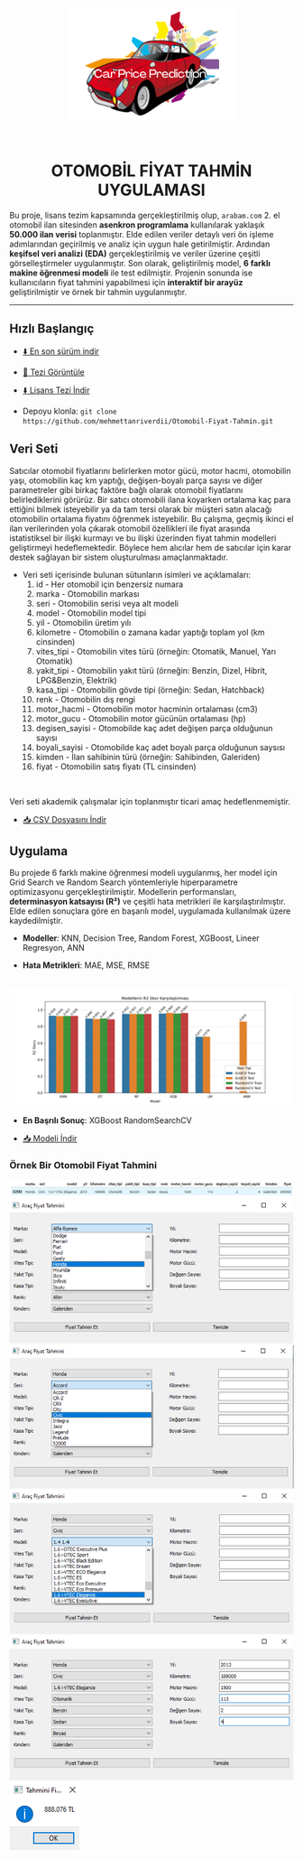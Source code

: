 <p align="center"><img src="images/logo.png" alt="logo" width=300 height=200></p>
<br>

<h1 align="center">OTOMOBİL FİYAT TAHMİN UYGULAMASI</h1> 

Bu proje, lisans tezim kapsamında gerçekleştirilmiş olup, `arabam.com` 2. el otomobil ilan sitesinden **asenkron programlama** kullanılarak yaklaşık **50.000 ilan verisi** toplanmıştır. Elde edilen veriler detaylı veri ön işleme adımlarından geçirilmiş ve analiz için uygun hale getirilmiştir. Ardından **keşifsel veri analizi (EDA)** gerçekleştirilmiş ve veriler üzerine çeşitli görselleştirmeler uygulanmıştır. Son olarak, geliştirilmiş model, **6 farklı makine öğrenmesi modeli** ile test edilmiştir. Projenin sonunda ise kullanıcıların fiyat tahmini yapabilmesi için **interaktif bir arayüz** geliştirilmiştir ve örnek bir tahmin uygulanmıştır. 

---

## Hızlı Başlangıç

- [⬇️ En son sürüm indir](https://github.com/mehmettanriverdii/Otomobil-Fiyat-Tahmin/archive/refs/heads/master.zip)

- [📄 Tezi Görüntüle](Makine_Öğrenmesi_Lisans_Tezi_Mehmet_Tanrıverdi.pdf)

- [⬇️ Lisans Tezi İndir](https://github.com/mehmettanriverdii/Otomobil-Fiyat-Tahmin/raw/master/Makine_Öğrenmesi_Lisans_Tezi_Mehmet_Tanrıverdi.pdf)

- Depoyu klonla: `git clone https://github.com/mehmettanriverdii/Otomobil-Fiyat-Tahmin.git`


## Veri Seti

Satıcılar otomobil fiyatlarını belirlerken motor gücü, motor hacmi, otomobilin yaşı, otomobilin kaç km yaptığı, değişen-boyalı parça sayısı ve diğer parametreler gibi birkaç faktöre bağlı olarak otomobil fiyatlarını belirlediklerini görürüz. Bir satıcı otomobili ilana koyarken ortalama kaç para ettiğini bilmek isteyebilir ya da tam tersi olarak bir müşteri satın alacağı otomobilin ortalama fiyatını öğrenmek isteyebilir. Bu çalışma, geçmiş ikinci el ilan verilerinden yola çıkarak otomobil özellikleri ile fiyat arasında istatistiksel bir ilişki kurmayı ve bu ilişki üzerinden fiyat tahmin modelleri geliştirmeyi hedeflemektedir. Böylece hem alıcılar hem de satıcılar için karar destek sağlayan bir sistem oluşturulması amaçlanmaktadır.

* Veri seti içerisinde bulunan sütunların isimleri ve açıklamaları:
  1. id - Her otomobil için benzersiz numara
  2. marka - Otomobilin markası
  3. seri - Otomobilin serisi veya alt modeli
  4. model - Otomobilin model tipi
  5. yil - Otomobilin üretim yılı
  6. kilometre - Otomobilin o zamana kadar yaptığı toplam yol (km cinsinden)
  7. vites_tipi - Otomobilin vites türü (örneğin: Otomatik, Manuel, Yarı Otomatik)
  8. yakit_tipi - Otomobilin yakıt türü (örneğin: Benzin, Dizel, Hibrit, LPG&Benzin, Elektrik)
  9. kasa_tipi - Otomobilin gövde tipi (örneğin: Sedan, Hatchback)
  10. renk - Otomobilin dış rengi
  11. motor_hacmi - Otomobilin motor hacminin ortalaması (cm3)
  12. motor_gucu - Otomobilin motor gücünün ortalaması (hp)
  13. degisen_sayisi - Otomobilde kaç adet değişen parça olduğunun sayısı
  14. boyali_sayisi - Otomobilde kaç adet boyalı parça olduğunun saysısı 
  15. kimden - İlan sahibinin türü (örneğin: Sahibinden, Galeriden)
  16. fiyat - Otomobilin satış fiyatı (TL cinsinden)

<br>

Veri seti akademik çalışmalar için toplanmıştır ticari amaç hedeflenmemiştir.

- [📥 CSV Dosyasını İndir](https://github.com/mehmettanriverdii/Otomobil-Fiyat-Tahmin/releases/latest/download/araba_bilgileri.csv)


## Uygulama

Bu projede 6 farklı makine öğrenmesi modeli uygulanmış, her model için Grid Search ve Random Search yöntemleriyle hiperparametre optimizasyonu gerçekleştirilmiştir. Modellerin performansları, **determinasyon katsayısı (R²)** ve çeşitli hata metrikleri ile karşılaştırılmıştır. Elde edilen sonuçlara göre en başarılı model, uygulamada kullanılmak üzere kaydedilmiştir.

- **Modeller**: KNN, Decision Tree, Random Forest, XGBoost, Lineer Regresyon, ANN

- **Hata Metrikleri**: MAE, MSE, RMSE 

<br>

<img src="images/model_skorlari.png">

<br>

- **En Başrılı Sonuç**: XGBoost RandomSearchCV

- [📥 Modeli İndir](https://github.com/mehmettanriverdii/Otomobil-Fiyat-Tahmin/raw/master/xgb_random.pkl)


### Örnek Bir Otomobil Fiyat Tahmini

<img src="images/ornek_otomobil.png">



<br>



<img src="images/arayuz_1.png">
<img src="images/arayuz_2.png">
<img src="images/arayuz_3.png">
<img src="images/arayuz_4.png">

<br>

<img src="images/arayuz_5.png">



